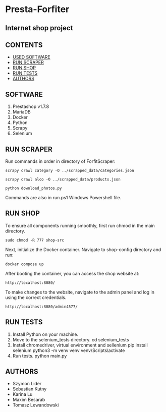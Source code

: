 # Presta-Forfiter
## Internet shop project

## CONTENTS

- [USED SOFTWARE](#technologies)
- [RUN SCRAPER](#run-scraper)
- [RUN SHOP](#run-shop)
- [RUN TESTS](#run-tests)
- [AUTHORS](#authors)

## SOFTWARE

1. Prestashop v1.7.8
2. MariaDB
3. Docker
4. Python
5. Scrapy
6. Selenium

## RUN SCRAPER
Run commands in order in directory of ForfitScraper:

```
scrapy crawl category -O ../scrapped_data/categories.json
```
```
scrapy crawl alco -O ../scrapped_data/products.json
```
```
python download_photos.py
```

Commands are also in run.ps1 Windows Powershell file.

## RUN SHOP
To ensure all components running smoothly, first run chmod in the main directory.
```
sudo chmod -R 777 shop-src
```

Next, initialize the Docker container. Navigate to shop-config directory and run:
```
docker compose up
```

After booting the container, you can access the shop website at:
```
http://localhost:8080/
```

To make changes to the website, navigate to the admin panel and log in using the correct credentials.
```
http://localhost:8080/admin4577/
```

## RUN TESTS
1. Install Python on your machine.
2. Move to the selenium_tests directory.
   cd selenium_tests
3. Install chromedriver, virtual environment and sellenium
   pip install selenium
   python3 -m venv venv
   venv\Scripts\activate
4. Run tests.
   python main.py
   

## AUTHORS

- Szymon Lider
- Sebastian Kutny
- Karina Lu
- Maxim Besarab
- Tomasz Lewandowski
